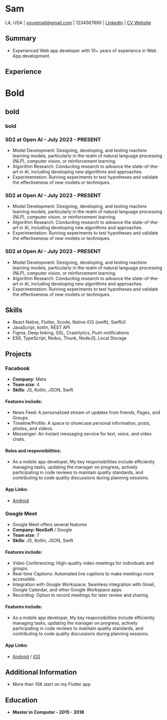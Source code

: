 # Sam

LA, USA | youremail@gmail.com | 1234567890 | [LinkedIn](http://www.linkedin.com) | [CV Website](http://www.linkedin.com)

## Summary

- Experienced Web app developer with 10+ years of experience in Web App development.

## Experience
# Bold
## bold
### bold

### SD2 at Open AI - July 2023 - PRESENT

- Model Development: Designing, developing, and testing machine learning models, particularly in the realm of natural language processing (NLP), computer vision, or reinforcement learning.
- Algorithm Research: Conducting research to advance the state-of-the-art in AI, including developing new algorithms and approaches.
- Experimentation: Running experiments to test hypotheses and validate the effectiveness of new models or techniques.

### SD2 at Open AI - July 2023 - PRESENT

- Model Development: Designing, developing, and testing machine learning models, particularly in the realm of natural language processing (NLP), computer vision, or reinforcement learning.
- Algorithm Research: Conducting research to advance the state-of-the-art in AI, including developing new algorithms and approaches.
- Experimentation: Running experiments to test hypotheses and validate the effectiveness of new models or techniques.

### SD2 at Open AI - July 2023 - PRESENT

- Model Development: Designing, developing, and testing machine learning models, particularly in the realm of natural language processing (NLP), computer vision, or reinforcement learning.
- Algorithm Research: Conducting research to advance the state-of-the-art in AI, including developing new algorithms and approaches.
- Experimentation: Running experiments to test hypotheses and validate the effectiveness of new models or techniques.

## Skills

- React Native, Flutter, Xcode, Native iOS (swift), SwiftUI
- JavaScript, kotlin, REST API
- Figma, Deep linking, SSL, Crashlytics, Push notifications
- ES6, TypeScript, Redux, Thunk, NodeJS, Local Storage

## Projects

<!-- - Include links to personal projects or online portfolios (optional). -->

### Facebook

- **Company**: Meta
- **Team size**: 4
- **Skills**: JS, Kotlin, JSON, Swift

#### **Features include:**

- News Feed: A personalized stream of updates from friends, Pages, and Groups.
- Timeline/Profile: A space to showcase personal information, posts, photos, and videos.
- Messenger: An instant messaging service for text, voice, and video chats.

#### **Roles and responsibilities:**

- As a mobile app developer, My key responsibilities include efficiently managing tasks, updating the manager on progress, actively participating in code reviews to maintain quality standards, and contributing to code quality discussions during planning sessions.

#### **App Links:**

- [Android](https://play.google.com/store/apps/)

### Google Meet

- Google Meet offers several features
- **Company: NeoSoft** / Google
- **Team size**: 7
- **Skills**: JS, Kotlin, JSON, Swift

#### **Features include:**

- Video Conferencing: High-quality video meetings for individuals and groups.
- Real-time Captions: Automated live captions to make meetings more accessible.
- Integration with Google Workspace: Seamless integration with Gmail, Google Calendar, and other Google Workspace apps.
- Recording: Option to record meetings for later review and sharing.

#### **Features include:**

- As a mobile app developer, My key responsibilities include efficiently managing tasks, updating the manager on progress, actively participating in code reviews to maintain quality standards, and contributing to code quality discussions during planning sessions.

#### **App Links:**

- [Android](https://play.google.com/store/apps/) / [iOS](https://play.google.com/store/apps/)

## Additional Information

- More then 10K start on my Flutter app

## Education

- **Master in Computer - 2015 - 2018**

<!-- - Data Structures and Algorithms, Software Engineering, Machine Learning -->
